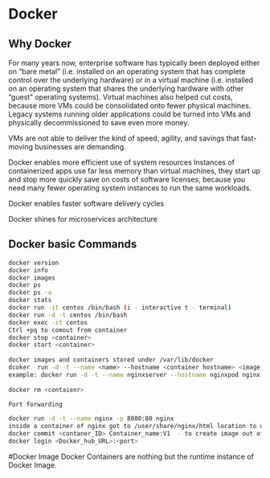 # Docker 
## Why Docker

For many years now, enterprise software has typically been deployed either on “bare metal” (i.e. installed on an operating system that has complete control over the underlying hardware) or in a virtual machine (i.e. installed on an operating system that shares the underlying hardware with other “guest” operating systems).
Virtual machines also helped cut costs, because more VMs could be consolidated onto fewer physical machines. Legacy systems running older applications could be turned into VMs and physically decommissioned to save even more money.

VMs are not able to deliver the kind of speed, agility, and savings that fast-moving businesses are demanding.

Docker enables more efficient use of system resources
	Instances of containerized apps use far less memory than virtual machines, they start up and stop more quickly
	save on costs of software licenses, because you need many fewer operating system instances to run the same workloads.

Docker enables faster software delivery cycles

Docker shines for microservices architecture

## Docker basic Commands
```sh
docker version
docker info 
docker images 
docker ps 
docker ps -a 
docker stats 
docker run -it centos /bin/bash (i - interactive t - terminal)
docker run -d -t centos /bin/bash 
docker exec -it centos 
Ctrl +pq to comout from container 
docker stop <container>
docker start <container>
 
docker images and containers stored under /var/lib/docker 
dcoker  run -d -t --name <name> --hostname <container hostname> <image_name> 
example: docker run -d -t --name nginxserver --hostname nginxpod nginx
 
docker rm <contaienr> 

Port forwarding 

docker run -d -t --name nginx -p 8080:80 nginx 
inside a container of nginx got to /user/share/nginx/html location to update index.html
docker commit <contaner_ID> Container_name:V1  - to create image out of container 
docker login <Docker_hub_URL>:<port>
```


#Docker Image
 Docker Containers are nothing but the runtime instance of Docker Image. 
